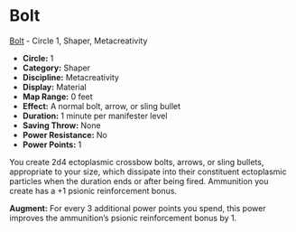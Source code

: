 # Bolt

[Bolt](/Psionics/B/Bolt.md) - Circle 1, Shaper, Metacreativity

- **Circle:** 1
- **Category:** Shaper
- **Discipline:** Metacreativity
- **Display:** Material
- **Map Range:** 0 feet
- **Effect:** A normal bolt, arrow, or sling bullet
- **Duration:** 1 minute per manifester level
- **Saving Throw:** None
- **Power Resistance:** No
- **Power Points:** 1

You create 2d4 ectoplasmic crossbow bolts, arrows, or sling bullets, appropriate to your size, which dissipate into their constituent ectoplasmic particles when the duration ends or after being fired. Ammunition you create has a +1 psionic reinforcement bonus.

**Augment:** For every 3 additional power points you spend, this power improves the ammunition’s psionic reinforcement bonus by 1.
